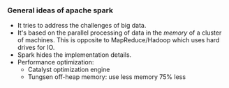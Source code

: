 ### General ideas of apache spark
* It tries to address the challenges of big data.
* It's based on the parallel processing of data in the _memory_ of a cluster of machines. This is opposite to MapReduce/Hadoop which uses hard drives for IO.
* Spark hides the implementation details.
* Performance optimization:
  - Catalyst optimization engine
  - Tungsen off-heap memory: use less memory 75% less
